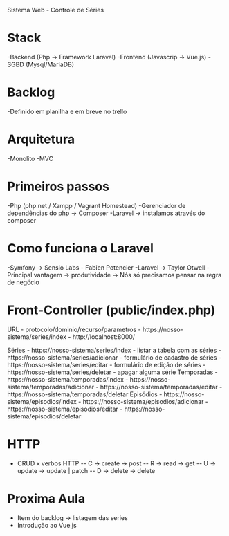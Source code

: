 Sistema Web - Controle de Séries

# Stack
-Backend (Php -> Framework Laravel)
-Frontend (Javascrip -> Vue.js)
-SGBD (Mysql/MariaDB)

# Backlog
-Definido em planilha e em breve no trello

# Arquitetura
-Monolito
-MVC

# Primeiros passos
-Php (php.net / Xampp / Vagrant Homestead)
-Gerenciador de dependências do php -> Composer
-Laravel -> instalamos através do composer

# Como funciona o Laravel
-Symfony -> Sensio Labs - Fabien Potencier
-Laravel -> Taylor Otwell
-Principal vantagem -> produtividade -> Nós só precisamos pensar na regra de negócio

# Front-Controller (public/index.php)
URL - protocolo/dominio/recurso/parametros
    - https://nosso-sistema/series/index
    - http://localhost:8000/

Séries 
    - https://nosso-sistema/series/index - listar a tabela com as séries
    - https://nosso-sistema/series/adicionar - formulário de cadastro de séries
    - https://nosso-sistema/series/editar - formulário de edição de séries
    - https://nosso-sistema/series/deletar - apagar alguma série
Temporadas
    - https://nosso-sistema/temporadas/index
    - https://nosso-sistema/temporadas/adicionar
    - https://nosso-sistema/temporadas/editar
    - https://nosso-sistema/temporadas/deletar
Episódios
    - https://nosso-sistema/episodios/index
    - https://nosso-sistema/episodios/adicionar
    - https://nosso-sistema/episodios/editar
    - https://nosso-sistema/episodios/deletar

# HTTP
- CRUD x verbos HTTP
-- C -> create -> post
-- R -> read -> get
-- U -> update -> update | patch
-- D -> delete -> delete

# Proxima Aula
- Item do backlog -> listagem das series
- Introdução ao Vue.js
